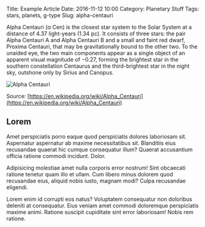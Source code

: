 Title: Example Article
Date: 2016-11-12 10:00
Category: Planetary Stuff
Tags: stars, planets, g-type
Slug: alpha-centauri

Alpha Centauri (α Cen) is the closest star system to the Solar System at a distance of 4.37 light-years (1.34 pc). It consists of three stars: the pair Alpha Centauri A and Alpha Centauri B and a small and faint red dwarf, Proxima Centauri, that may be gravitationally bound to the other two. To the unaided eye, the two main components appear as a single object of an apparent visual magnitude of −0.27, forming the brightest star in the southern constellation Centaurus and the third-brightest star in the night sky, outshone only by Sirius and Canopus.

![Alpha Centauri]({filename}/images/alpha-centauri.jpg "Alpha Centauri")

Source: [https://en.wikipedia.org/wiki/Alpha_Centauri](https://en.wikipedia.org/wiki/Alpha_Centauri)

## Lorem

Amet perspiciatis porro eaque quod perspiciatis dolores laboriosam sit. Aspernatur aspernatur ab maxime necessitatibus sit. Blanditiis eius recusandae quaerat hic cumque consequatur illum? Quaerat accusantium officia ratione commodi incidunt. Dolor.

Adipisicing molestiae amet nulla corporis error nostrum! Sint obcaecati ratione tenetur quam illo et ullam. Cum libero minus dolorem quod recusandae eius, aliquid nobis iusto, magnam modi? Culpa recusandae eligendi.

Lorem enim id corrupti eos natus? Voluptatem consequatur non doloribus deleniti at consequatur. Eius veniam amet commodi doloremque perspiciatis maxime animi. Ratione suscipit cupiditate sint error laboriosam! Nobis rem ratione.
